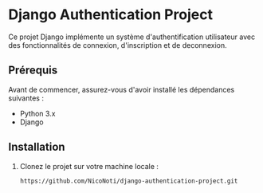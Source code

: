 # Django Authentication Project

Ce projet Django implémente un système d'authentification utilisateur avec des fonctionnalités de connexion, d'inscription et de deconnexion.

## Prérequis

Avant de commencer, assurez-vous d'avoir installé les dépendances suivantes :

- Python 3.x
- Django

## Installation

1. Clonez le projet sur votre machine locale :
   ```bash
   https://github.com/NicoNoti/django-authentication-project.git
